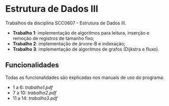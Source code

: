 # Estrutura de Dados III
Trabalhos da disciplina SCC0607 - Estrutura de Dados III. 
- **Trabalho 1**: implementação de algoritmos para leitura, inserção e remoção de registros de tamanho fixo;
- **Trabalho 2**: implementação de árvore-B e indexação;
- **Trabalho 3**: implementação de algoritmos de grafos (Dijkstra e fluxo).

## Funcionalidades
Todas as funcionalidades são explicadas nos manuais de uso do programa:
- 1 a 6: *trabalho1.pdf*
- 7 a 10: *trabalho2.pdf*
- 11 a 14: *trabalho3.pdf*
